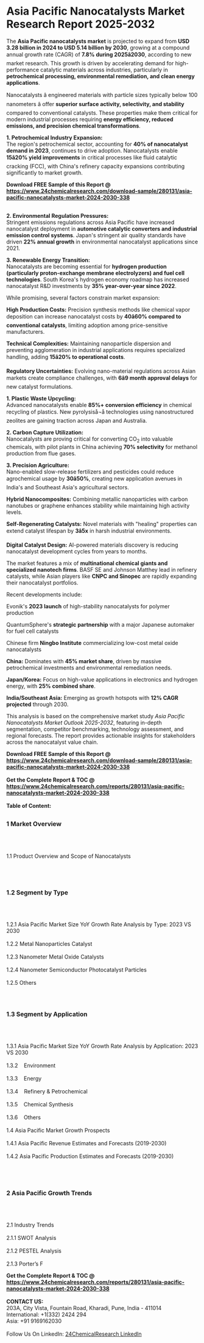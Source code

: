 <h1>Asia Pacific Nanocatalysts  Market Research Report 2025-2032</h1><p>The <strong>Asia Pacific nanocatalysts market</strong> is projected to expand from <strong>USD 3.28 billion in 2024 to USD 5.14 billion by 2030</strong>, growing at a compound annual growth rate (CAGR) of <strong>7.8% during 2025â2030</strong>, according to new market research. This growth is driven by accelerating demand for high-performance catalytic materials across industries, particularly in <strong>petrochemical processing, environmental remediation, and clean energy applications</strong>.</p><p>Nanocatalysts â engineered materials with particle sizes typically below 100 nanometers â offer <strong>superior surface activity, selectivity, and stability</strong> compared to conventional catalysts. These properties make them critical for modern industrial processes requiring <strong>energy efficiency, reduced emissions, and precision chemical transformations</strong>.</p><p><strong>1. Petrochemical Industry Expansion:</strong><br>
The region's petrochemical sector, accounting for <strong>40% of nanocatalyst demand in 2023</strong>, continues to drive adoption. Nanocatalysts enable <strong>15â20% yield improvements</strong> in critical processes like fluid catalytic cracking (FCC), with China's refinery capacity expansions contributing significantly to market growth.</p><div><b>Download FREE Sample of this Report @ 
            <a href="https://www.24chemicalresearch.com/download-sample/280131/asia-pacific-nanocatalysts-market-2024-2030-338">
            https://www.24chemicalresearch.com/download-sample/280131/asia-pacific-nanocatalysts-market-2024-2030-338</a></b></div><br><p><strong>2. Environmental Regulation Pressures:</strong><br>
Stringent emissions regulations across Asia Pacific have increased nanocatalyst deployment in <strong>automotive catalytic converters and industrial emission control systems</strong>. Japan's stringent air quality standards have driven <strong>22% annual growth</strong> in environmental nanocatalyst applications since 2021.</p><p><strong>3. Renewable Energy Transition:</strong><br>
Nanocatalysts are becoming essential for <strong>hydrogen production (particularly proton-exchange membrane electrolyzers) and fuel cell technologies</strong>. South Korea's hydrogen economy roadmap has increased nanocatalyst R&amp;D investments by <strong>35% year-over-year since 2022</strong>.</p><p>While promising, several factors constrain market expansion:</p><p><strong>High Production Costs:</strong> Precision synthesis methods like chemical vapor deposition can increase nanocatalyst costs by <strong>40â60% compared to conventional catalysts</strong>, limiting adoption among price-sensitive manufacturers.</p><p><strong>Technical Complexities:</strong> Maintaining nanoparticle dispersion and preventing agglomeration in industrial applications requires specialized handling, adding <strong>15â20% to operational costs</strong>.</p><p><strong>Regulatory Uncertainties:</strong> Evolving nano-material regulations across Asian markets create compliance challenges, with <strong>6â9 month approval delays</strong> for new catalyst formulations.</p><p><strong>1. Plastic Waste Upcycling:</strong><br>
Advanced nanocatalysts enable <strong>85%+ conversion efficiency</strong> in chemical recycling of plastics. New pyrolysiså¬å technologies using nanostructured zeolites are gaining traction across Japan and Australia.</p><p><strong>2. Carbon Capture Utilization:</strong><br>
Nanocatalysts are proving critical for converting CO<sub>2</sub> into valuable chemicals, with pilot plants in China achieving <strong>70% selectivity</strong> for methanol production from flue gases.</p><p><strong>3. Precision Agriculture:</strong><br>
Nano-enabled slow-release fertilizers and pesticides could reduce agrochemical usage by <strong>30â50%</strong>, creating new application avenues in India's and Southeast Asia's agricultural sectors.</p><p><strong>Hybrid Nanocomposites:</strong> Combining metallic nanoparticles with carbon nanotubes or graphene enhances stability while maintaining high activity levels.</p><p><strong>Self-Regenerating Catalysts:</strong> Novel materials with "healing" properties can extend catalyst lifespan by <strong>3â5x</strong> in harsh industrial environments.</p><p><strong>Digital Catalyst Design:</strong> AI-powered materials discovery is reducing nanocatalyst development cycles from years to months.</p><p>The market features a mix of <strong>multinational chemical giants and specialized nanotech firms</strong>. BASF SE and Johnson Matthey lead in refinery catalysts, while Asian players like <strong>CNPC and Sinopec</strong> are rapidly expanding their nanocatalyst portfolios.</p><p>Recent developments include:</p><p>Evonik's <strong>2023 launch</strong> of high-stability nanocatalysts for polymer production</p><p>QuantumSphere's <strong>strategic partnership</strong> with a major Japanese automaker for fuel cell catalysts</p><p>Chinese firm <strong>Ningbo Institute</strong> commercializing low-cost metal oxide nanocatalysts</p><p><strong>China:</strong> Dominates with <strong>45% market share</strong>, driven by massive petrochemical investments and environmental remediation needs.</p><p><strong>Japan/Korea:</strong> Focus on high-value applications in electronics and hydrogen energy, with <strong>25% combined share</strong>.</p><p><strong>India/Southeast Asia:</strong> Emerging as growth hotspots with <strong>12% CAGR projected</strong> through 2030.</p><p>This analysis is based on the comprehensive market study <em>Asia Pacific Nanocatalysts Market Outlook 2025-2032</em>, featuring in-depth segmentation, competitor benchmarking, technology assessment, and regional forecasts. The report provides actionable insights for stakeholders across the nanocatalyst value chain.</p><div><b>Download FREE Sample of this Report @ 
            <a href="https://www.24chemicalresearch.com/download-sample/280131/asia-pacific-nanocatalysts-market-2024-2030-338">
            https://www.24chemicalresearch.com/download-sample/280131/asia-pacific-nanocatalysts-market-2024-2030-338</a></b></div><br><div><b>Get the Complete Report & TOC @ 
            <a href="https://www.24chemicalresearch.com/reports/280131/asia-pacific-nanocatalysts-market-2024-2030-338">
            https://www.24chemicalresearch.com/reports/280131/asia-pacific-nanocatalysts-market-2024-2030-338</a></b></div><br>
            <b>Table of Content:</b><p><h2><span style="font-size:16px"><strong>1 Market Overview&nbsp;&nbsp; &nbsp;</strong></span></h2><br />
<br />
<p>1.1 Product Overview and Scope of Nanocatalysts &nbsp;</p><br />
<br />
<h2><strong><span style="font-size:16px">1.2 Segment by Type&nbsp;&nbsp; &nbsp;</span></strong></h2><br />
<br />
<p>1.2.1 Asia Pacific Market Size YoY Growth Rate Analysis by Type: 2023 VS 2030&nbsp;&nbsp; &nbsp;<br /><br />
1.2.2 Metal Nanoparticles Catalyst&nbsp;&nbsp; &nbsp;<br /><br />
1.2.3 Nanometer Metal Oxide Catalysts<br /><br />
1.2.4 Nanometer Semiconductor Photocatalyst Particles<br /><br />
1.2.5 Others<br /><br />
<br />
<h2><span style="font-size:16px"><strong>1.3 Segment by Application&nbsp;&nbsp;</strong></span></h2><br />
<br />
<p>1.3.1 Asia Pacific Market Size YoY Growth Rate Analysis by Application: 2023 VS 2030&nbsp;&nbsp; &nbsp;<br /><br />
1.3.2&nbsp;&nbsp; &nbsp;Environment<br /><br />
1.3.3&nbsp;&nbsp; &nbsp;Energy<br /><br />
1.3.4&nbsp;&nbsp; &nbsp;Refinery & Petrochemical<br /><br />
1.3.5&nbsp;&nbsp; &nbsp;Chemical Synthesis<br /><br />
1.3.6&nbsp;&nbsp; &nbsp;Others<br /><br />
1.4 Asia Pacific Market Growth Prospects&nbsp;&nbsp; &nbsp;<br /><br />
1.4.1 Asia Pacific Revenue Estimates and Forecasts (2019-2030)&nbsp;&nbsp; &nbsp;<br /><br />
1.4.2 Asia Pacific Production Estimates and Forecasts (2019-2030)&nbsp;&nbsp;</p><br />
<br />
<h2><span style="font-size:16px"><strong>2 Asia Pacific Growth Trends&nbsp;&nbsp; &nbsp;</strong></span></h2><br />
<br />
<p>2.1 Industry Trends&nbsp;&nbsp; &nbsp;<br /><br />
2.1.1 SWOT Analysis&nbsp;&nbsp; &nbsp;<br /><br />
2.1.2 PESTEL Analysis&nbsp;&nbsp; &nbsp;<br /><br />
2.1.3 Porter&rsquo;s F</p><div><b>Get the Complete Report & TOC @ 
            <a href="https://www.24chemicalresearch.com/reports/280131/asia-pacific-nanocatalysts-market-2024-2030-338">
            https://www.24chemicalresearch.com/reports/280131/asia-pacific-nanocatalysts-market-2024-2030-338</a></b></div><br><b>CONTACT US:</b><br>
            203A, City Vista, Fountain Road, Kharadi, Pune, India - 411014<br>
            International: +1(332) 2424 294<br>
            Asia: +91 9169162030 <br><br>
            Follow Us On LinkedIn: <a href="https://www.linkedin.com/company/24chemicalresearch/">24ChemicalResearch LinkedIn</a>